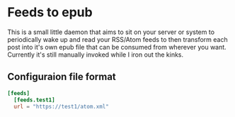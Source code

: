 # Feeds to epub

This is a small little daemon that aims to sit on your server or system to periodically wake up and read your RSS/Atom feeds to then transform each post into it's own epub file that can be consumed from wherever you want.
Currently it's still manually invoked while I iron out the kinks.

## Configuraion file format

```toml
[feeds]
  [feeds.test1]
  url = "https://test1/atom.xml"
```
